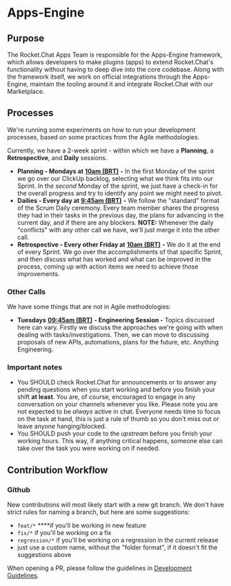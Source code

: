 # Apps-Engine

## Purpose

The Rocket.Chat Apps Team is responsible for the Apps-Engine framework, which allows developers to make plugins \(apps\) to extend Rocket.Chat's functionality without having to deep dive into the core codebase. Along with the framework itself, we work on official integrations through the Apps-Engine, maintain the tooling around it and integrate Rocket.Chat with our Marketplace.

## Processes

We're running some experiments on how to run your development processes, based on some practices from the Agile methodologies. 

Currently, we have a 2-week sprint - within which we have a **Planning**, a **Retrospective**, and **Daily** sessions.

* **Planning - Mondays at** [**10am \(BRT\)**](http://mytime.io/10am/BRT) **-** In the first Monday of the sprint we go over our ClickUp backlog, selecting what we think fits into our Sprint. In the _second_ Monday of the sprint, we just have a check-in for the overall progress and try to identify any point we might need to pivot.
* **Dailies - Every day at** [**9:45am \(BRT\)**](http://mytime.io/9:45am/BRT) **-** We follow the "standard" format of the Scrum Daily ceremony. Every team member shares the progress they had in their tasks in the previous day, the plans for advancing in the current day, and if there are any blockers. **NOTE:** Whenever the daily "conflicts" with any other call we have, we'll just merge it into the other call.
* **Retrospective - Every other Friday at** [**10am \(BRT\)**](http://mytime.io/10am/BRT) **-** We do it at the end of every Sprint. We go over the accomplishments of that specific Sprint, and then discuss what has worked and what can be improved in the process, coming up with action items we need to achieve those improvements.

### Other Calls

We have some things that are not in Agile methodologies:

* **Tuesdays** [**09:45am \(BRT\)**](http://mytime.io/09:45am/BRT) **- Engineering Session -** Topics discussed here can vary. Firstly we discuss the approaches we're going with when dealing with tasks/investigations. Then, we can move to discussing proposals of new APIs, automations, plans for the future, etc. Anything Engineering.

### **Important notes**

* You SHOULD check Rocket.Chat for announcements or to answer any pending questions when you start working and before you finish your shift **at least**. You are, of course, encouraged to engage in any conversation on your channels whenever you like. Please note you are not expected to be _always_ active in chat. Everyone needs time to focus on the task at hand, this is just a rule of thumb so you don't miss out or leave anyone hanging/blocked.
* You SHOULD push your code to the _upstream_ before you finish your working hours. This way, if anything critical happens, someone else can take over the task you were working on if needed.

## Contribution Workflow

### Github

New contributions will most likely start with a new git branch. We don't have strict rules for naming a branch, but here are some suggestions:

* `feat/*` ****if you'll be working in new feature
* `fix/*` if you'll be working on a fix
* `regression/*` if you'll be working on a regression in the current release
* just use a custom name, without the "folder format", if it doesn't fit the suggestions above

When opening a PR, please follow the guidelines in [Development Guidelines](development/development-guidelines.md#choosing-a-good-pr-title).





